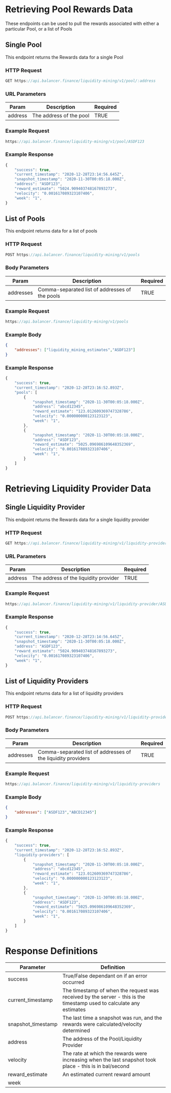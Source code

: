 # Retrieving Pool Rewards Data
These endpoints can be used to pull the rewards associated with either a particular Pool, or a list of Pools

## Single Pool

This endpoint returns the Rewards data for a single Pool

### HTTP Request

```jsx
GET https://api.balancer.finance/liquidity-mining/v1/pool/:address
```

### URL Parameters

|Param | Description | Required|
|---|---|---|
|address | The address of the pool | TRUE|

### Example Request

```jsx
https://api.balancer.finance/liquidity-mining/v1/pool/ASDF123
```

### Example Response

```jsx
{
    "success": true,
    "current_timestamp": "2020-12-28T23:14:56.645Z",
    "snapshot_timestamp": "2020-11-30T00:05:18.000Z",
    "address": "ASDF123",
    "reward_estimate": "5024.909403748167893273",
    "velocity": "0.001617089323107406",
    "week": "1",
}
```

## List of Pools

This endpoint returns data for a list of pools

### HTTP Request

```jsx
POST https://api.balancer.finance/liquidity-mining/v1/pools
```

### Body Parameters

|Param | Description | Required|
|---|---|---|
|addresses | Comma-separated list of addresses of the pools | TRUE|

### Example Request

```jsx
https://api.balancer.finance/liquidity-mining/v1/pools
```

### Example Body

```json
{
	"addresses": ["liquidity_mining_estimates","ASDF123"]
}
```

### Example Response

```jsx
{
    "success": true,
    "current_timestamp": "2020-12-28T23:16:52.893Z",
    "pools": [
        {
            "snapshot_timestamp": "2020-11-30T00:05:18.000Z",
            "address": "abcd12345",
            "reward_estimate": "123.012609369747328786",
            "velocity": "0.000000000123123123",
            "week": "1",
        },
        {
            "snapshot_timestamp": "2020-11-30T00:05:18.000Z",
            "address": "ASDF123",
            "reward_estimate": "5025.096986109648352369",
            "velocity": "0.001617089323107406",
            "week": "1",
        }
    ]
}
```

# Retrieving Liquidity Provider Data

## Single Liquidity Provider

This endpoint returns the Rewards data for a single liquidity provider

### HTTP Request

```jsx
GET https://api.balancer.finance/liquidity-mining/v1/liquidity-provider/:address
```

### URL Parameters

|Param | Description | Required|
|---|---|---|
|address | The address of the liquidity provider | TRUE|

### Example Request

```jsx
https://api.balancer.finance/liquidity-mining/v1/liquidity-provider/ASDF123
```

### Example Response

```jsx
{
    "success": true,
    "current_timestamp": "2020-12-28T23:14:56.645Z",
    "snapshot_timestamp": "2020-11-30T00:05:18.000Z",
    "address": "ASDF123",
    "reward_estimate": "5024.909403748167893273",
    "velocity": "0.001617089323107406",
    "week": "1",
}
```

## List of Liquidity Providers

This endpoint returns data for a list of liquidity providers

### HTTP Request

```jsx
POST https://api.balancer.finance/liquidity-mining/v1/liquidity-providers
```

### Body Parameters

|Param | Description | Required|
|---|---|---|
|addresses | Comma-separated list of addresses of the liquidity providers | TRUE|

### Example Request

```jsx
https://api.balancer.finance/liquidity-mining/v1/liquidity-providers
```

### Example Body

```json
{
	"addresses": ["ASDF123","ABCD12345"]
}
```

### Example Response

```jsx
{
    "success": true,
    "current_timestamp": "2020-12-28T23:16:52.893Z",
    "liquidity-providers": [
        {
            "snapshot_timestamp": "2020-11-30T00:05:18.000Z",
            "address": "abcd12345",
            "reward_estimate": "123.012609369747328786",
            "velocity": "0.000000000123123123",
            "week": "1",
        },
        {
            "snapshot_timestamp": "2020-11-30T00:05:18.000Z",
            "address": "ASDF123",
            "reward_estimate": "5025.096986109648352369",
            "velocity": "0.001617089323107406",
            "week": "1",
        }
    ]
}
```

# Response Definitions
| Parameter | Definition |
|---|---|
|success|True/False dependant on if an error occurred|
|current_timestamp|The timestamp of when the request was received by the server - this is the timestamp used to calculate any estimates|
|snapshot_timestamp|The last time a snapshot was run, and the rewards were calculated/velocity determined|
|address|The address of the Pool/Liquidity Provider|
|velocity|The rate at which the rewards were increasing when the last snapshot took place - this is in bal/second|
|reward_estimate|An estimated current reward amount|
|week| |
